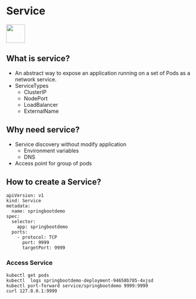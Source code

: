 # Service
<image src ="https://github.com/kubernetes/community/blob/master/icons/png/resources/labeled/svc-256.png?raw=true" width="50">   

## What is service?
- An abstract way to expose an application running on a set of Pods as a network service.
- ServiceTypes 
  - ClusterIP
  - NodePort
  - LoadBalancer
  - ExternalName
## Why need service?
- Service discovery without modify application 
  -  Environment variables 
  -  DNS
- Access point for group of pods

## How to create a Service?
```
apiVersion: v1
kind: Service
metadata:
  name: springbootdemo
spec:
  selector:
    app: springbootdemo
  ports:
    - protocol: TCP
      port: 9999
      targetPort: 9999
```
### Access Service  
`kubectl get pods`  
`kubectl  logs springbootdemo-deployment-94658b785-4xjsd`   
`kubectl port-forward service/springbootdemo 9999:9999`   
`curl 127.0.0.1:9999`  


